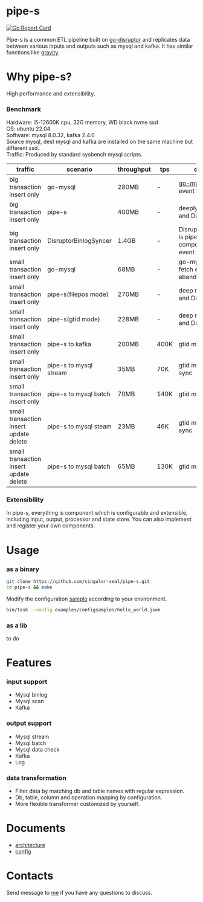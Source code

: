 # pipe-s

[![Go Report Card](https://goreportcard.com/badge/github.com/singular-seal/pipe-s)](https://goreportcard.com/report/github.com/singular-seal/pipe-s)

Pipe-s is a common ETL pipeline built on [go-disruptor](https://github.com/smarty-prototypes/go-disruptor)
and replicates data between various inputs and outputs such as mysql and kafka. It has similar functions
like [gravity](https://github.com/moiot/gravity).

# Why pipe-s?

High performance and extensibility.

### Benchmark

Hardware: i5-12600K cpu, 32G memory, WD black nvme ssd  
OS: ubuntu 22.04  
Software: mysql 8.0.32, kafka 2.4.0  
Source mysql, dest mysql and kafka are installed on the same machine but different ssd.     
Traffic: Produced by standard sysbench mysql scripts.  

| traffic                                | scenario               | throughput | tps  | description                                                                         |
|----------------------------------------|------------------------|------------|------|-------------------------------------------------------------------------------------|
| big transaction insert only            | go-mysql               | 280MB      | -    | [go-mysql](https://github.com/go-mysql-org/go-mysql) 1.7.0 fetch event then abandon |
| big transaction insert only            | pipe-s                 | 400MB      | -    | deeply resolve event and DummyOutput                                                |
| big transaction insert only            | DisruptorBinlogSyncer  | 1.4GB      | -    | DisruptorBinlogSyncer is pipe-s's component, fetch event then abandon               |
| small transaction insert only          | go-mysql               | 68MB       | -    | go-mysql 1.7.0 just fetch event and abandon                                         |
| small transaction insert only          | pipe-s(filepos mode)   | 270MB      | -    | deep resolve event and DummyOutput                                                  |
| small transaction insert only          | pipe-s(gtid mode)      | 228MB      | -    | deep resolve event and DummyOutput                                                  |
| small transaction insert only          | pipe-s to kafka        | 200MB      | 400K | gtid mode                                                                           |
| small transaction insert only          | pipe-s to mysql stream | 35MB       | 70K  | gtid mode, steam sync                                                               |
| small transaction insert only          | pipe-s to mysql batch  | 70MB       | 140K | gtid mode, batch sync                                                               |
| small transaction insert update delete | pipe-s to mysql steam  | 23MB       | 46K  | gtid mode, steam sync                                                               |
| small transaction insert update delete | pipe-s to mysql batch  | 65MB       | 130K | gtid mode, batch sync                                                               |

### Extensibility

In pipe-s, everything is component which is configurable and extensible, including input, output, processor and state store. 
You can also implement and register your own components.  

# Usage

### as a binary

```bash
git clone https://github.com/singular-seal/pipe-s.git
cd pipe-s && make
```

Modify the
configuration [sample](https://github.com/singular-seal/pipe-s/blob/main/examples/configsamples/hello_world.json)
according to your environment.

```bash
bin/task --config examples/configsamples/hello_world.json
```

### as a lib

to do

# Features

### input support

* Mysql binlog
* Mysql scan
* Kafka

### output support

* Mysql stream
* Mysql batch
* Mysql data check
* Kafka
* Log

### data transformation

* Filter data by matching db and table names with regular expression.
* Db, table, column and operation mapping by configuration.
* More flexible transformer customized by yourself.

# Documents

* [architecture](docs/arch.md)
* [config](docs/config.md)

# Contacts

Send message to [me](mailto:singular.seal@gmail.com) if you have any questions to discuss.  
